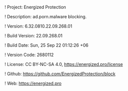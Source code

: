 ! Project: Energized Protection

! Description: ad.porn.malware blocking.

! Version: 6.32.0810.22.09.268.01

! Build Version: 22.09.268.01

! Build Date: Sun, 25 Sep 22 01:12:26 +06

! Version Code: 2680112

! License: CC BY-NC-SA 4.0, https://energized.pro/license

! Github: https://github.com/EnergizedProtection/block

! Web: https://energized.pro
